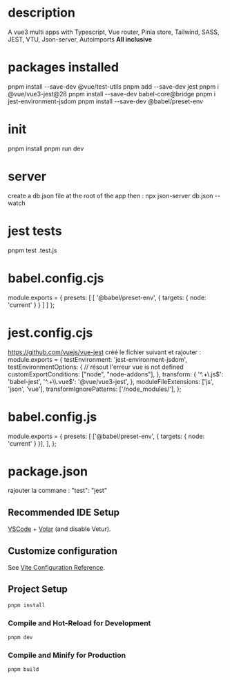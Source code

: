 # description
A vue3 multi apps with Typescript, Vue router, Pinia store, Tailwind, SASS, JEST, VTU, Json-server, Autoimports **All inclusive**

# packages installed
pnpm install --save-dev @vue/test-utils
pnpm add --save-dev jest
pnpm i @vue/vue3-jest@28
pnpm install --save-dev babel-core@bridge
pnpm i jest-environment-jsdom
pnpm install --save-dev @babel/preset-env


# init
pnpm install
pnpm run dev

# server
create a db.json file at the root of the app then :
npx json-server db.json --watch 

# jest tests
pnpm test <MonComposant>.test.js


# babel.config.cjs
module.exports = {
  presets: [
    [
      '@babel/preset-env',
      {
        targets: {
          node: 'current'
        }
      }
    ]
  ]
};

# jest.config.cjs
https://github.com/vuejs/vue-jest
créé le fichier suivant et rajouter :
module.exports = {
  testEnvironment: 'jest-environment-jsdom',
  testEnvironmentOptions: { // résout l'erreur vue is not defined
    customExportConditions: ["node", "node-addons"],
 },
  transform: {
    '^.+\\.js$': 'babel-jest',
    '^.+\\.vue$': '@vue/vue3-jest',
  },
  moduleFileExtensions: ['js', 'json', 'vue'],
  transformIgnorePatterns: ['/node_modules/'],
};

# babel.config.js
module.exports = {
  presets: [
    ['@babel/preset-env', { targets: { node: 'current' } }],
  ],
};

# package.json
rajouter la commane : 
    "test": "jest"

## Recommended IDE Setup

[VSCode](https://code.visualstudio.com/) + [Volar](https://marketplace.visualstudio.com/items?itemName=Vue.volar) (and disable Vetur).

## Customize configuration

See [Vite Configuration Reference](https://vitejs.dev/config/).

## Project Setup

```sh
pnpm install
```

### Compile and Hot-Reload for Development

```sh
pnpm dev
```

### Compile and Minify for Production

```sh
pnpm build
```
